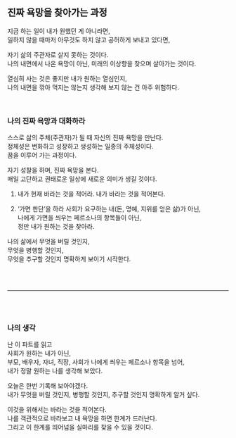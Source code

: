 

## 진짜 욕망을 찾아가는 과정
지금 하는 일이 내가 원했던 게 아니라면,<br>
일하지 않을 때마저 아무것도 하지 않고 공허하게 보내고 있다면,<br>

자기 삶의 주관자로 살지 못하는 것이다.<br>
나의 내면에서 나온 욕망이 아닌, 미래의 이상향을 찾으며 살아가는 것이다.<br>

열심히 사는 것은 좋지만 내가 원하는 열심인지,<br>
나의 내면을 깎아 먹지는 않는지 생각해 보지 않는 건 아주 위험하다.<br>

<br>

### 나의 진짜 욕망과 대화하라

스스로 삶의 주체(주관자)가 될 때 자신의 진짜 욕망을 만난다.<br>
정체성은 변화하고 성장하고 생성하는 일종의 주체성이다.<br>
꿈을 이루어 가는 과정이다.<br>

자기 성찰을 하며, 진짜 욕망을 본다.<br>
매일 고단하고 권태로운 일상에 새로운 의미가 생길 것이다.<br>

1. 내가 현재 바라는 것을 적어라.
내가 바라는 것을 적어본다.<br>

2. ‘가면 판단’을 하라
사회가 요구하는 내(돈, 명예, 지위를 얻은 삶)가 아닌,<br>
나에게 가면을 씌우는 페르소나의 항목들이 아닌,<br>
정만 내가 원하는 것을 찾아라.<br>

나의 삶에서 무엇을 버릴 것인지,<br>
무엇을 병행할 것인지,<br>
무엇을 추구할 것인지 명확하게 보이기 시작한다.<br>

<br>
<br>

___

<br>
<br>

### 나의 생각

난 이 파트를 읽고<br>
사회가 원하는 내가 아닌,<br>
부모, 배우자, 자녀, 직장, 사회가 나에게 씌우는 페르소나 항목을 넘어,<br>
내가 정말 원하는 나를 생각해 보았다.<br>

오늘은 한번 기록해 보아야겠다.<br>
내가 무엇을 버릴 것인지, 병행할 것인지, 추구할 것인지 명확하게 알거 싶다.<br>

이것을 위해서는 바라는 것을 적어본다.<br>
나를 객관적으로 바라보고 내 욕망을 하면 한계가 드러난다.<br>
그리고 이 한계를 띄어넘을 실마리를 찾을 수 있을 것이다.

